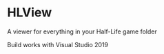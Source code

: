 # HLView
A viewer for everything in your Half-Life game folder

Build works with Visual Studio 2019
